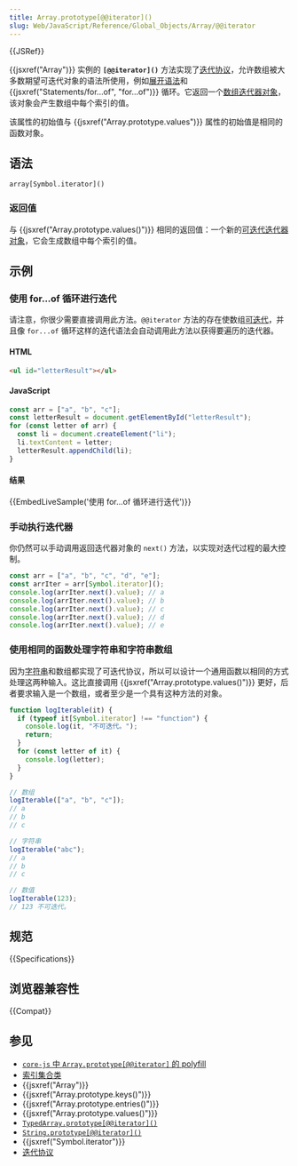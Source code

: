 ```yaml
---
title: Array.prototype[@@iterator]()
slug: Web/JavaScript/Reference/Global_Objects/Array/@@iterator
---
```


{{JSRef}}

{{jsxref("Array")}} 实例的 **`[@@iterator]()`** 方法实现了[迭代协议](/zh-CN/docs/Web/JavaScript/Reference/Iteration_protocols)，允许数组被大多数期望可迭代对象的语法所使用，例如[展开语法](/zh-CN/docs/Web/JavaScript/Reference/Operators/Spread_syntax)和 {{jsxref("Statements/for...of", "for...of")}} 循环。它返回一个[数组迭代器对象](/zh-CN/docs/Web/JavaScript/Reference/Global_Objects/Iterator)，该对象会产生数组中每个索引的值。

该属性的初始值与 {{jsxref("Array.prototype.values")}} 属性的初始值是相同的函数对象。

## 语法

```js-nolint
array[Symbol.iterator]()
```

### 返回值

与 {{jsxref("Array.prototype.values()")}} 相同的返回值：一个新的[可迭代迭代器对象](/zh-CN/docs/Web/JavaScript/Reference/Global_Objects/Iterator)，它会生成数组中每个索引的值。

## 示例

### 使用 for...of 循环进行迭代

请注意，你很少需要直接调用此方法。`@@iterator` 方法的存在使数组[可迭代](/zh-CN/docs/Web/JavaScript/Reference/Iteration_protocols#可迭代协议)，并且像 `for...of` 循环这样的迭代语法会自动调用此方法以获得要遍历的迭代器。

#### HTML

```html
<ul id="letterResult"></ul>
```

#### JavaScript

```js
const arr = ["a", "b", "c"];
const letterResult = document.getElementById("letterResult");
for (const letter of arr) {
  const li = document.createElement("li");
  li.textContent = letter;
  letterResult.appendChild(li);
}
```

#### 结果

{{EmbedLiveSample('使用 for...of 循环进行迭代')}}

### 手动执行迭代器

你仍然可以手动调用返回迭代器对象的 `next()` 方法，以实现对迭代过程的最大控制。

```js
const arr = ["a", "b", "c", "d", "e"];
const arrIter = arr[Symbol.iterator]();
console.log(arrIter.next().value); // a
console.log(arrIter.next().value); // b
console.log(arrIter.next().value); // c
console.log(arrIter.next().value); // d
console.log(arrIter.next().value); // e
```

### 使用相同的函数处理字符串和字符串数组

因为[字符串](/zh-CN/docs/Web/JavaScript/Reference/Global_Objects/String/@@iterator)和数组都实现了可迭代协议，所以可以设计一个通用函数以相同的方式处理这两种输入。这比直接调用 {{jsxref("Array.prototype.values()")}} 更好，后者要求输入是一个数组，或者至少是一个具有这种方法的对象。

```js
function logIterable(it) {
  if (typeof it[Symbol.iterator] !== "function") {
    console.log(it, "不可迭代。");
    return;
  }
  for (const letter of it) {
    console.log(letter);
  }
}

// 数组
logIterable(["a", "b", "c"]);
// a
// b
// c

// 字符串
logIterable("abc");
// a
// b
// c

// 数值
logIterable(123);
// 123 不可迭代。
```

## 规范

{{Specifications}}

## 浏览器兼容性

{{Compat}}

## 参见

- [`core-js` 中 `Array.prototype[@@iterator]` 的 polyfill](https://github.com/zloirock/core-js#ecmascript-array)
- [索引集合类](/zh-CN/docs/Web/JavaScript/Guide/Indexed_collections)
- {{jsxref("Array")}}
- {{jsxref("Array.prototype.keys()")}}
- {{jsxref("Array.prototype.entries()")}}
- {{jsxref("Array.prototype.values()")}}
- [`TypedArray.prototype[@@iterator]()`](/zh-CN/docs/Web/JavaScript/Reference/Global_Objects/TypedArray/@@iterator)
- [`String.prototype[@@iterator]()`](/zh-CN/docs/Web/JavaScript/Reference/Global_Objects/TypedArray/@@iterator)
- {{jsxref("Symbol.iterator")}}
- [迭代协议](/zh-CN/docs/Web/JavaScript/Reference/Iteration_protocols)
